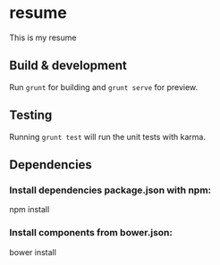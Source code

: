 # resume

This is my resume

## Build & development

Run `grunt` for building and `grunt serve` for preview.

## Testing

Running `grunt test` will run the unit tests with karma.

## Dependencies
### Install dependencies package.json with npm:
npm install
### Install components from bower.json:
bower install
